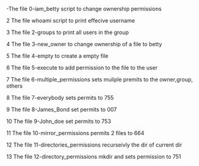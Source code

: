 -The file 0-iam_betty script to change ownership permissions

2 The file whoami script to print effecive username

3 The file 2-groups to print all users in the group

4 The file 3-new_owner to change ownership of a file to betty

5 The file 4-empty to create a empty file

6 The file 5-execute to add permission to the file to the user

7 The file 6-multiple_permissions sets muliple premits to the owner,group, others

8 The file 7-everybody sets permits to 755

9 The file 8-James_Bond set permits to 007

10 The file 9-John_doe set permits to 753

11 The file 10-mirror_permissions permits 2 files to 664

12 The file 11-directories_permissions recurseivly the dir of current dir

13 The file 12-directory_permissions mkdir and sets permission to 751
